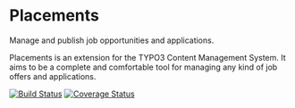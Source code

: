 # Placements

Manage and publish job opportunities and applications.

Placements is an extension for the TYPO3 Content Management System.
It aims to be a complete and comfortable tool for managing any kind of job offers and applications. 

[![Build Status](https://travis-ci.org/dwenzel/placements.svg?branch={branch})](https://travis-ci.org/dwenzel/placements)
[![Coverage Status](https://coveralls.io/repos/dwenzel/placements/badge.png?branch={branch})](https://coveralls.io/r/dwenzel/placements?branch={branch})
